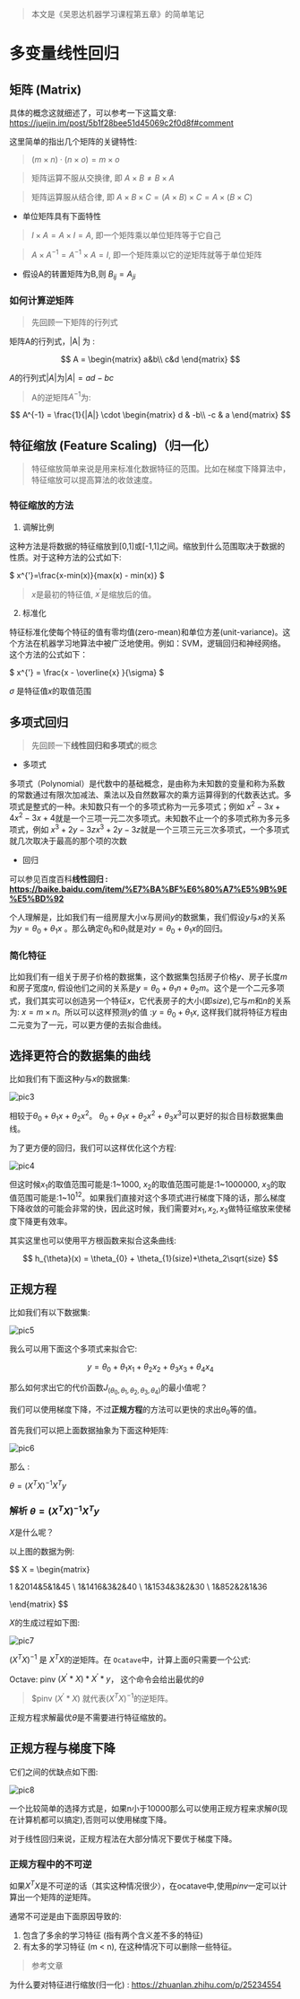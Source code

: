 >本文是《吴恩达机器学习课程第五章》的简单笔记 

# 多变量线性回归

## 矩阵 (Matrix)

具体的概念这就细述了，可以参考一下这篇文章: https://juejin.im/post/5b1f28bee51d45069c2f0d8f#comment

这里简单的指出几个矩阵的关键特性:

>$(m \times n) \cdot (n \times o) = m \times o$

> 矩阵运算不服从交换律, 即 $A \times B \ne B \times A$

>矩阵运算服从结合律, 即 $A \times B \times C = (A \times B ) \times C = A \times (B \times C)$

- 单位矩阵具有下面特性

> $I \times A = A \times I = A$, 即一个矩阵乘以单位矩阵等于它自己

> $A \times A^{-1} = A^{-1} \times A = I$, 即一个矩阵乘以它的逆矩阵就等于单位矩阵

- 假设A的转置矩阵为B,则 $B_{ij} = A_{ji}$

### 如何计算逆矩阵

>先回顾一下矩阵的行列式

矩阵A的行列式，|A| 为 : 

$$
A = 
\begin{matrix}
        a&b\\
        c&d
 \end{matrix}
$$

$A$的行列式$|A|$为$|A| = ad-bc$

>A的逆矩阵$A^{-1}$为:

$$
A^{-1} = \frac{1}{|A|} \cdot
\begin{matrix}
d & -b\\
-c & a
\end{matrix}
$$


## 特征缩放 (Feature Scaling)（归一化）

>特征缩放简单来说是用来标准化数据特征的范围。比如在梯度下降算法中，特征缩放可以提高算法的收敛速度。

### 特征缩放的方法

1. 调解比例

这种方法是将数据的特征缩放到[0,1]或[-1,1]之间。缩放到什么范围取决于数据的性质。对于这种方法的公式如下:

$
x^{'}=\frac{x-min(x)}{max(x) - min(x)}
$

>$x$是最初的特征值, $x^{'}$是缩放后的值。

2. 标准化

特征标准化使每个特征的值有零均值(zero-mean)和单位方差(unit-variance)。这个方法在机器学习地算法中被广泛地使用。例如：SVM，逻辑回归和神经网络。这个方法的公式如下：

$
x^{'} = \frac{x - \overline{x} }{\sigma}
$


${\sigma}$ 是特征值$x$的取值范围


## 多项式回归

>先回顾一下**线性回归和多项式**的概念


- 多项式

多项式（Polynomial）是代数中的基础概念，是由称为未知数的变量和称为系数的常数通过有限次加减法、乘法以及自然数幂次的乘方运算得到的代数表达式。多项式是整式的一种。未知数只有一个的多项式称为一元多项式；例如 ${\displaystyle x^{2}-3x+4} {\displaystyle x^{2}-3x+4}$就是一个三项一元二次多项式。未知数不止一个的多项式称为多元多项式，例如 ${\displaystyle x^{3}+2y-3z} {\displaystyle x^{3}+2y-3z}$就是一个三项三元三次多项式，一个多项式就几次取决于最高的那个项的次数

- 回归

可以参见百度百科**线性回归 : https://baike.baidu.com/item/%E7%BA%BF%E6%80%A7%E5%9B%9E%E5%BD%92**

个人理解是，比如我们有一组房屋大小$x$与房间$y$的数据集，我们假设$y$与$x$的关系为$y=\theta_{0}+\theta_{1}x$ 。那么确定$\theta_{0}$和$\theta_{1}$就是对$y=\theta_{0}+\theta_{1}x$的回归。


### 简化特征

比如我们有一组关于房子价格的数据集，这个数据集包括房子价格$y$、房子长度$m$和房子宽度$n$, 假设他们之间的关系是$y=\theta_{0}+\theta_{1}n+\theta_{2}m$。这个是一个二元多项式，我们其实可以创造另一个特征$x$，它代表房子的大小(即$size$),它与$m$和$n$的关系为: $x=m \times n$。所以可以这样预测$y$的值 :$y=\theta_{0}+\theta_{1}x$, 这样我们就将特征方程由二元变为了一元，可以更方便的去拟合曲线。


## 选择更符合的数据集的曲线

比如我们有下面这种$y$与$x$的数据集:

![pic3](pic3.png)

相较于$\theta_{0}+\theta_{1}x+\theta_{2}x^{2}$。 $\theta_{0}+\theta_{1}x+\theta_{2}x^{2}+\theta_{3}x^{3}$可以更好的拟合目标数据集曲线。

为了更方便的回归，我们可以这样优化这个方程:

![pic4](pic4.png)

但这时候$x_{1}$的取值范围可能是:1~1000, $x_{2}$的取值范围可能是:1~1000000, $x_{3}$的取值范围可能是:1~$10^{12}$。如果我们直接对这个多项式进行梯度下降的话，那么梯度下降收敛的可能会非常的快，因此这时候，我们需要对$x_{1},x_{2}, x_{3}$做特征缩放来使梯度下降更有效率。

其实这里也可以使用平方根函数来拟合这条曲线:

$$ h_{\theta}(x) = \theta_{0} + \theta_{1}(size)+\theta_2\sqrt{size} $$


## 正规方程

比如我们有以下数据集:

![pic5](pic5.png)

我么可以用下面这个多项式来拟合它:

$$y = \theta_{0}+\theta_{1}x_{1}+\theta_{2}x_{2}+\theta_{3}x_{3}+\theta_{4}x_{4}$$

那么如何求出它的代价函数$J_({\theta_{0}, \theta_{1},\theta_{2},\theta_{3},\theta_{4}})$的最小值呢？

我们可以使用梯度下降，不过**正规方程**的方法可以更快的求出$\theta_{0}$等的值。

首先我们可以把上面数据抽象为下面这种矩阵:

![pic6](pic6.png)

那么 : 

$\theta = (X^{T}X)^{-1}X^{T}y$


### 解析 $\theta = (X^{T}X)^{-1}X^{T}y$

$X$是什么呢？

以上图的数据为例:

$$
X = 
\begin{matrix}

1 &2014&5&1&45 \\
1&1416&3&2&40 \\
1&1534&3&2&30 \\
1&852&2&1&36

\end{matrix}
$$

$X$的生成过程如下图:

![pic7](pic7.png)


$(X^{T}X)^{-1}$ 是 $X^{T}X$的逆矩阵。在 `Ocatave`中，计算上面$\theta$只需要一个公式:

Octave: pinv $(X^{'} \ast X) \ast X^{'} \ast y$， 这个命令会给出最优的$\theta$

>$pinv $(X^{'} \ast X)$ 就代表$(X^{T}X)^{-1}$的逆矩阵。

正规方程求解最优$\theta$是不需要进行特征缩放的。

## 正规方程与梯度下降

它们之间的优缺点如下图:

![pic8](pic8.png)

一个比较简单的选择方式是，如果n小于10000那么可以使用正规方程来求解$\theta$(现在计算机都可以搞定),否则可以使用梯度下降。

对于线性回归来说，正规方程法在大部分情况下要优于梯度下降。

### 正规方程中的不可逆

如果$X^{T}X$是不可逆的话（其实这种情况很少），在ocatave中,使用$pinv$一定可以计算出一个矩阵的逆矩阵。

通常不可逆是由下面原因导致的:

1. 包含了多余的学习特征 (指有两个含义差不多的特征)
2. 有太多的学习特征 (m < n), 在这种情况下可以删除一些特征。


>参考文章

为什么要对特征进行缩放(归一化) : https://zhuanlan.zhihu.com/p/25234554